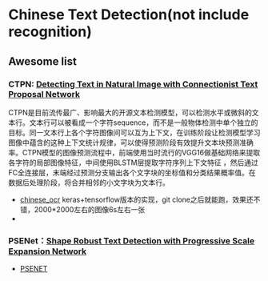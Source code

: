 # Chinese Text Detection(not include recognition) 

## Awesome list
### CTPN: [Detecting Text in Natural Image with Connectionist Text Proposal Network](https://arxiv.org/pdf/1609.03605.pdf)

CTPN是目前流传最广、影响最大的开源文本检测模型，可以检测水平或微斜的文本行。文本行可以被看成一个字符sequence，而不是一般物体检测中单个独立的目标。同一文本行上各个字符图像间可以互为上下文，在训练阶段让检测模型学习图像中蕴含的这种上下文统计规律，可以使得预测阶段有效提升文本块预测准确率。CTPN模型的图像预测流程中，前端使用当时流行的VGG16做基础网络来提取各字符的局部图像特征，中间使用BLSTM层提取字符序列上下文特征
，然后通过FC全连接层，末端经过预测分支输出各个文字块的坐标值和分类结果概率值。在数据后处理阶段，将合并相邻的小文字块为文本行。

- [chinese_ocr](https://github.com/YCG09/chinese_ocr)
keras+tensorflow版本的实现，git clone之后就能跑，效果还不错，2000*2000左右的图像6s左右一张
- 
### PSENet：[Shape Robust Text Detection with Progressive Scale Expansion Network](https://arxiv.org/pdf/1806.02559.pdf)

- [PSENET](https://github.com/xiaomaxiao/PSENET)

